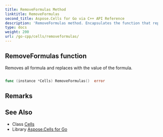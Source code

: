 ```yaml
---
title: RemoveFormulas Method 
linktitle: RemoveFormulas
second_title: Aspose.Cells for Go via C++ API Reference
description: 'RemoveFormulas method. Encapsulates the function that represents removeformulas in Go.'
type: docs
weight: 200
url: /go-cpp/cells/removeformulas/
---
```


## RemoveFormulas function

Removes all formula and replaces with the value of the formula.

```go

func (instance *Cells) RemoveFormulas()  error

```

## Remarks


## See Also

* Class [Cells](../)
* Library [Aspose.Cells for Go](../../)
